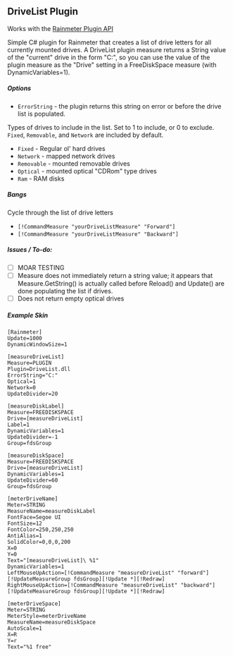 DriveList Plugin
----------------
Works with the [Rainmeter Plugin API](https://github.com/rainmeter/rainmeter-plugin-sdk "rainmeter-plugin-sdk")

Simple C# plugin for Rainmeter that creates a list of drive letters for all currently mounted drives.  A DriveList plugin measure returns a String value of the "current" drive in the form "C:", so you can use the value of the plugin measure as the "Drive" setting in a FreeDiskSpace measure (with DynamicVariables=1).

##### Options
* `ErrorString` - the plugin returns this string on error or before the drive list is populated.

Types of drives to include in the list.  Set to 1 to include, or 0 to exclude.  `Fixed`, `Removable`, and `Network` are included by default.
* `Fixed`		- Regular ol' hard drives
* `Network`		- mapped network drives
* `Removable`	- mounted removable drives
* `Optical`		- mounted optical "CDRom" type drives
* `Ram`			- RAM disks

##### Bangs
Cycle through the list of drive letters
* `[!CommandMeasure "yourDriveListMeasure" "Forward"]`
* `[!CommandMeasure "yourDriveListMeasure" "Backward"]`
 
##### Issues / To-do:
- [ ] MOAR TESTING
- [ ] Measure does not immediately return a string value; it appears that Measure.GetString() is actually called before Reload() and Update() are done populating the list if drives.
- [ ] Does not return empty optical drives
 
##### Example Skin
```
[Rainmeter]
Update=1000
DynamicWindowSize=1

[measureDriveList]
Measure=PLUGIN
Plugin=DriveList.dll
ErrorString="C:"
Optical=1
Network=0
UpdateDivider=20

[measureDiskLabel]
Measure=FREEDISKSPACE
Drive=[measureDriveList]
Label=1
DynamicVariables=1
UpdateDivider=-1
Group=fdsGroup

[measureDiskSpace]
Measure=FREEDISKSPACE
Drive=[measureDriveList]
DynamicVariables=1
UpdateDivider=60
Group=fdsGroup

[meterDriveName]
Meter=STRING
MeasureName=measureDiskLabel
FontFace=Segoe UI
FontSize=12
FontColor=250,250,250
AntiAlias=1
SolidColor=0,0,0,200
X=0
Y=0
Text="[measureDriveList]\ %1"
DynamicVariables=1
LeftMouseUpAction=[!CommandMeasure "measureDriveList" "forward"][!UpdateMeasureGroup fdsGroup][!Update *][!Redraw]
RightMouseUpAction=[!CommandMeasure "measureDriveList" "backward"][!UpdateMeasureGroup fdsGroup][!Update *][!Redraw]

[meterDriveSpace]
Meter=STRING
MeterStyle=meterDriveName
MeasureName=measureDiskSpace
AutoScale=1
X=R
Y=r
Text="%1 free"
```


